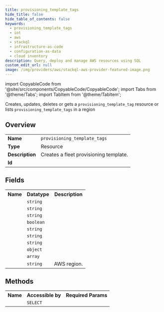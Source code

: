 ```yaml
---
title: provisioning_template_tags
hide_title: false
hide_table_of_contents: false
keywords:
  - provisioning_template_tags
  - iot
  - aws
  - stackql
  - infrastructure-as-code
  - configuration-as-data
  - cloud inventory
description: Query, deploy and manage AWS resources using SQL
custom_edit_url: null
image: /img/providers/aws/stackql-aws-provider-featured-image.png
---
```


import CopyableCode from '@site/src/components/CopyableCode/CopyableCode';
import Tabs from '@theme/Tabs';
import TabItem from '@theme/TabItem';

Creates, updates, deletes or gets a <code>provisioning_template_tag</code> resource or lists <code>provisioning_template_tags</code> in a region

## Overview
<table><tbody>
<tr><td><b>Name</b></td><td><code>provisioning_template_tags</code></td></tr>
<tr><td><b>Type</b></td><td>Resource</td></tr>
<tr><td><b>Description</b></td><td>Creates a fleet provisioning template.</td></tr>
<tr><td><b>Id</b></td><td><CopyableCode code="aws.iot.provisioning_template_tags" /></td></tr>
</tbody></table>

## Fields
<table><tbody><tr><th>Name</th><th>Datatype</th><th>Description</th></tr><tr><td><CopyableCode code="template_arn" /></td><td><code>string</code></td><td></td></tr>
<tr><td><CopyableCode code="template_name" /></td><td><code>string</code></td><td></td></tr>
<tr><td><CopyableCode code="description" /></td><td><code>string</code></td><td></td></tr>
<tr><td><CopyableCode code="enabled" /></td><td><code>boolean</code></td><td></td></tr>
<tr><td><CopyableCode code="provisioning_role_arn" /></td><td><code>string</code></td><td></td></tr>
<tr><td><CopyableCode code="template_body" /></td><td><code>string</code></td><td></td></tr>
<tr><td><CopyableCode code="template_type" /></td><td><code>string</code></td><td></td></tr>
<tr><td><CopyableCode code="pre_provisioning_hook" /></td><td><code>object</code></td><td></td></tr>
<tr><td><CopyableCode code="tags" /></td><td><code>array</code></td><td></td></tr>
<tr><td><CopyableCode code="region" /></td><td><code>string</code></td><td>AWS region.</td></tr>
</tbody></table>

## Methods

<table><tbody>
  <tr>
    <th>Name</th>
    <th>Accessible by</th>
    <th>Required Params</th>
  </tr>
  <tr>
    <td><CopyableCode code="view" /></td>
    <td><code>SELECT</code></td>
    <td><CopyableCode code="region" /></td>
  </tr>
</tbody></table>








